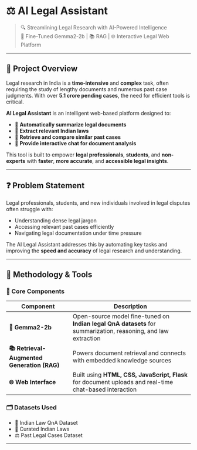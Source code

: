 # ⚖️ AI Legal Assistant

> 🔍 Streamlining Legal Research with AI-Powered Intelligence  
> 🤖 Fine-Tuned Gemma2-2b | 📚 RAG | 🌐 Interactive Legal Web Platform

---

## 📘 Project Overview

Legal research in India is a **time-intensive** and **complex** task, often requiring the study of lengthy documents and numerous past case judgments. With over **5.1 crore pending cases**, the need for efficient tools is critical.

**AI Legal Assistant** is an intelligent web-based platform designed to:
- 📝 **Automatically summarize legal documents**
- 📜 **Extract relevant Indian laws**
- 🧠 **Retrieve and compare similar past cases**
- 💬 **Provide interactive chat for document analysis**

This tool is built to empower **legal professionals**, **students**, and **non-experts** with **faster**, **more accurate**, and **accessible legal insights**.

---

## ❓ Problem Statement

Legal professionals, students, and new individuals involved in legal disputes often struggle with:
- Understanding dense legal jargon
- Accessing relevant past cases efficiently
- Navigating legal documentation under time pressure

The AI Legal Assistant addresses this by automating key tasks and improving the **speed and accuracy** of legal research and understanding.

---

## 🧪 Methodology & Tools

### 🔧 Core Components

| Component | Description |
|----------|-------------|
| **🧠 Gemma2-2b** | Open-source model fine-tuned on **Indian legal QnA datasets** for summarization, reasoning, and law extraction |
| **📚 Retrieval-Augmented Generation (RAG)** | Powers document retrieval and connects with embedded knowledge sources |
| **🌐 Web Interface** | Built using **HTML, CSS, JavaScript, Flask** for document uploads and real-time chat-based interaction |

### 🗂️ Datasets Used
- 📘 Indian Law QnA Dataset
- 📜 Curated Indian Laws
- ⚖️ Past Legal Cases Dataset

---
